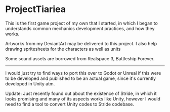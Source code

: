 # ProjectTiariea

This is the first game project of my own that I started, in which I began to understands common mechanics development practices, and how they works.

Artworks from my DeviantArt may be delivered to this project. I also help drawing spritesheets for the characters as well as units

Some sound assets are borrowed from Realspace 3, Battleship Forever.

----

I would just try to find ways to port this over to Godot or Unreal if this were to be developed and published to be an actual game, since it's currently developed in Unity atm.

Update: Just recently found out about the existence of Stride, in which it looks promising and many of its aspects works like Unity, however I would need to find a tool to convert Unity codes to Stride codebase.
